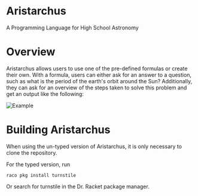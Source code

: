# Aristarchus
A Programming Language for High School Astronomy

# Overview

Aristarchus allows users to use one of the pre-defined formulas or create their own. With a formula, users can either ask for an answer to a question, such as what is the period of the earth's orbit around the Sun? Additionally, they can ask for an overview of the steps taken to solve this problem and get an output like the following: 

![Example](https://i.imgur.com/Cy7o4ZV.png)
# Building Aristarchus

When using the un-typed version of Aristarchus, it is only necessary to clone the repository. 

For the typed version, run 

```
raco pkg install turnstile
```

Or search for turnstile in the Dr. Racket package manager.
